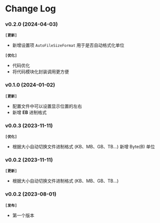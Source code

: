# Change Log

### v0.2.0 (2024-04-03)

**`[更新]`**

- 新增设置项 `AutoFileSizeFormat` 用于是否自动格式化单位

**`[优化]`**

- 代码优化
- 将代码模块化封装调用更方便

### v0.1.0 (2024-01-02)

**`[更新]`**

- 配置文件中可以设置显示位置的左右
- 新增 **EB** 进制格式

### v0.0.3 (2023-11-11)

**`[优化]`**

- 根据大小自动切换文件进制格式 (KB、MB、GB、TB...) 新增 Byte(B) 单位

### v0.0.2 (2023-11-11)

**`[更新]`**

- 根据大小自动切换文件进制格式 (KB、MB、GB、TB...)

### v0.0.2 (2023-08-01)

**`[发布]`**
- 第一个版本